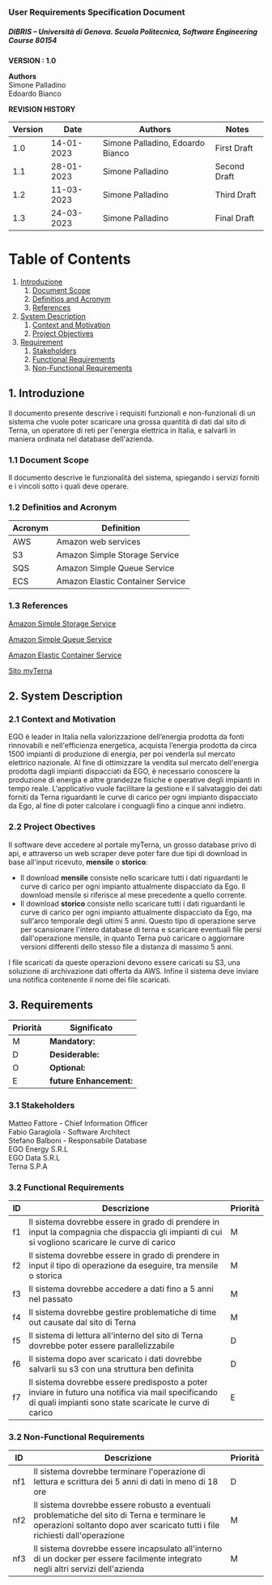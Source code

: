 ### User Requirements Specification Document
##### DIBRIS – Università di Genova. Scuola Politecnica, Software Engineering Course 80154


**VERSION : 1.0**

**Authors**  
Simone Palladino  
Edoardo Bianco

**REVISION HISTORY**

| Version    | Date        | Authors      | Notes        |
| ----------- | ----------- | ----------- | ----------- |
| 1.0 | 14-01-2023 | Simone Palladino, Edoardo Bianco | First Draft |
| 1.1 | 28-01-2023 | Simone Palladino | Second Draft |
| 1.2 | 11-03-2023 | Simone Palladino | Third Draft |
| 1.3 | 24-03-2023 | Simone Palladino | Final Draft |


# Table of Contents

1. [Introduzione](#p1)
	1. [Document Scope](#sp1.1)
	2. [Definitios and Acronym](#sp1.2) 
	3. [References](#sp1.3)
2. [System Description](#p2)
	1. [Context and Motivation](#sp2.15)
	2. [Project Objectives](#sp2.2)
3. [Requirement](#p3)
 	1. [Stakeholders](#sp3.1)
 	2. [Functional Requirements](#sp3.2)
 	3. [Non-Functional Requirements](#sp3.3)
  
  

<a name="p1"></a>

## 1. Introduzione
Il documento presente descrive i requisiti funzionali e non-funzionali di un sistema che vuole poter scaricare una grossa quantità di dati dal sito di Terna, un operatore di reti per l'energia elettrica in Italia, e salvarli in maniera ordinata nel database dell'azienda.
<a name="sp1.1"></a>

### 1.1 Document Scope
Il documento descrive le funzionalità del sistema, spiegando i servizi forniti e i vincoli sotto i quali deve operare.
<a name="sp1.2"></a>

### 1.2 Definitios and Acronym


| Acronym				| Definition | 
| ------------------------------------- | ----------- | 
|AWS|Amazon web services|
|S3|Amazon Simple Storage Service|
|SQS|Amazon Simple Queue Service|
|ECS|Amazon Elastic Container Service|


<a name="sp1.3"></a>

### 1.3 References
[Amazon Simple Storage Service](https://aws.amazon.com/it/s3/)

[Amazon Simple Queue Service](https://aws.amazon.com/it/sqs/)

[Amazon Elastic Container Service](https://aws.amazon.com/it/ecs/)

[Sito myTerna](https://myterna.terna.it/portal/portal/myterna)


<a name="p2"></a>

## 2. System Description
<a name="sp2.15"></a>

### 2.1 Context and Motivation
EGO è leader in Italia nella valorizzazione dell’energia prodotta da fonti rinnovabili e nell'efficienza energetica, acquista l’energia prodotta da circa 1500 impianti di produzione di energia, per poi venderla sul mercato elettrico nazionale. Al fine di ottimizzare la vendita sul mercato dell'energia prodotta dagli impianti dispacciati da EGO, è necessario conoscere la produzione di energia e altre grandezze fisiche e operative degli impianti in tempo reale. L'applicativo vuole facilitare la gestione e il salvataggio dei dati forniti da Terna riguardanti le curve di carico per ogni impianto dispacciato da Ego, al fine di poter calcolare i conguagli fino a cinque anni indietro.
<a name="sp2.2"></a>

### 2.2 Project Obectives 
Il software deve accedere al portale myTerna, un grosso database privo di api, e attraverso un web scraper deve poter fare due tipi di download in base all'input ricevuto, **mensile** o **storico**:

* Il download **mensile** consiste nello scaricare tutti i dati riguardanti le curve di carico per ogni impianto attualmente dispacciato da Ego. Il download mensile si riferisce al mese precedente a quello corrente.
* Il download **storico** consiste nello scaricare tutti i dati riguardanti le curve di carico per ogni impianto attualmente dispacciato da Ego, ma sull'arco temporale degli ultimi 5 anni. Questo tipo di operazione serve per scansionare l'intero database di terna e scaricare eventuali file persi dall'operazione mensile, in quanto Terna può caricare o aggiornare versioni differenti dello stesso file a distanza di massimo 5 anni.

I file scaricati da queste operazioni devono essere caricati su S3, una soluzione di archivazione dati offerta da AWS.
Infine il sistema deve inviare una notifica contenente il nome dei file scaricati.

<a name="p3"></a>

## 3. Requirements

| Priorità | Significato | 
| --------------- | ----------- | 
| M | **Mandatory:**   |
| D | **Desiderable:** |
| O | **Optional:**    |
| E | **future Enhancement:** |

<a name="sp3.1"></a>
### 3.1 Stakeholders
Matteo Fattore - Chief Information Officer </br>
Fabio Garagiola - Software Architect </br>
Stefano Balboni - Responsabile Database </br>
EGO Energy S.R.L </br>
EGO Data S.R.L </br>
Terna S.P.A </br>

<a name="sp3.2"></a>
### 3.2 Functional Requirements 

| ID | Descrizione | Priorità |
| --------------- | ----------- | ---------- | 
| f1 | Il sistema dovrebbe essere in grado di prendere in input la compagnia che dispaccia gli impianti di cui si vogliono scaricare le curve di carico |M|
| f2 | Il sistema dovrebbe essere in grado di prendere in input il tipo di operazione da eseguire, tra mensile o storica  |M|
| f3 | Il sistema dovrebbe accedere a dati fino a 5 anni nel passato |M|
| f4 | Il sistema dovrebbe gestire problematiche di time out causate dal sito di Terna |M|
| f5 | Il sistema di lettura all'interno del sito di Terna dovrebbe poter essere parallelizzabile |D|
| f6 | Il sistema dopo aver scaricato i dati dovrebbe salvarli su s3 con una struttura ben definita |D|
| f7 | Il sistema dovrebbe essere predisposto a poter inviare in futuro  una notifica via mail specificando di quali impianti sono state scaricate le curve di carico |E|



<a name="sp3.3"></a>
### 3.2 Non-Functional Requirements 
 
| ID | Descrizione | Priorità |
| --------------- | ----------- | ---------- | 
| nf1 | Il sistema dovrebbe terminare l'operazione di lettura e scrittura dei 5 anni di dati in meno di 18 ore |D|
| nf2 | Il sistema dovrebbe essere robusto a eventuali problematiche del sito di Terna e terminare le operazioni soltanto dopo aver scaricato tutti i file richiesti dall'operazione |M|
| nf3 | Il sistema dovrebbe essere incapsulato all'interno di un docker per essere facilmente integrato negli altri servizi dell'azienda |M|

